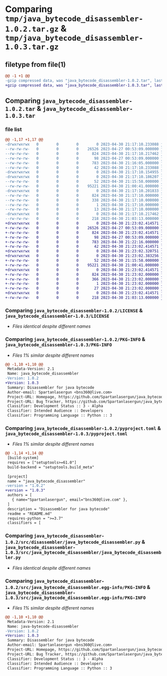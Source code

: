 # Comparing `tmp/java_bytecode_disassembler-1.0.2.tar.gz` & `tmp/java_bytecode_disassembler-1.0.3.tar.gz`

## filetype from file(1)

```diff
@@ -1 +1 @@
-gzip compressed data, was "java_bytecode_disassembler-1.0.2.tar", last modified: Sun Apr 30 21:17:10 2023, max compression
+gzip compressed data, was "java_bytecode_disassembler-1.0.3.tar", last modified: Sun Apr 30 21:23:02 2023, max compression
```

## Comparing `java_bytecode_disassembler-1.0.2.tar` & `java_bytecode_disassembler-1.0.3.tar`

### file list

```diff
@@ -1,17 +1,17 @@
-drwxrwxrwx   0        0        0        0 2023-04-30 21:17:10.233088 java_bytecode_disassembler-1.0.2/
--rw-rw-rw-   0        0        0    26526 2023-04-27 00:53:09.000000 java_bytecode_disassembler-1.0.2/LICENSE
--rw-rw-rw-   0        0        0      824 2023-04-30 21:17:10.217462 java_bytecode_disassembler-1.0.2/PKG-INFO
--rw-rw-rw-   0        0        0       98 2023-04-27 00:53:09.000000 java_bytecode_disassembler-1.0.2/README.md
--rw-rw-rw-   0        0        0      783 2023-04-30 21:16:05.000000 java_bytecode_disassembler-1.0.2/pyproject.toml
--rw-rw-rw-   0        0        0       42 2023-04-30 21:17:10.233088 java_bytecode_disassembler-1.0.2/setup.cfg
-drwxrwxrwx   0        0        0        0 2023-04-30 21:17:10.154955 java_bytecode_disassembler-1.0.2/src/
-drwxrwxrwx   0        0        0        0 2023-04-30 21:17:10.186207 java_bytecode_disassembler-1.0.2/src/disassembler/
--rw-rw-rw-   0        0        0       52 2023-04-30 21:15:58.000000 java_bytecode_disassembler-1.0.2/src/disassembler/__init__.py
--rw-rw-rw-   0        0        0    95221 2023-04-30 21:00:41.000000 java_bytecode_disassembler-1.0.2/src/disassembler/java_bytecode_disassembler.py
-drwxrwxrwx   0        0        0        0 2023-04-30 21:17:10.201833 java_bytecode_disassembler-1.0.2/src/java_bytecode_disassembler.egg-info/
--rw-rw-rw-   0        0        0      824 2023-04-30 21:17:10.000000 java_bytecode_disassembler-1.0.2/src/java_bytecode_disassembler.egg-info/PKG-INFO
--rw-rw-rw-   0        0        0      338 2023-04-30 21:17:10.000000 java_bytecode_disassembler-1.0.2/src/java_bytecode_disassembler.egg-info/SOURCES.txt
--rw-rw-rw-   0        0        0        1 2023-04-30 21:17:10.000000 java_bytecode_disassembler-1.0.2/src/java_bytecode_disassembler.egg-info/dependency_links.txt
--rw-rw-rw-   0        0        0       13 2023-04-30 21:17:10.000000 java_bytecode_disassembler-1.0.2/src/java_bytecode_disassembler.egg-info/top_level.txt
-drwxrwxrwx   0        0        0        0 2023-04-30 21:17:10.217462 java_bytecode_disassembler-1.0.2/tests/
--rw-rw-rw-   0        0        0      218 2023-04-30 21:03:13.000000 java_bytecode_disassembler-1.0.2/tests/test.py
+drwxrwxrwx   0        0        0        0 2023-04-30 21:23:02.414571 java_bytecode_disassembler-1.0.3/
+-rw-rw-rw-   0        0        0    26526 2023-04-27 00:53:09.000000 java_bytecode_disassembler-1.0.3/LICENSE
+-rw-rw-rw-   0        0        0      824 2023-04-30 21:23:02.414571 java_bytecode_disassembler-1.0.3/PKG-INFO
+-rw-rw-rw-   0        0        0       98 2023-04-27 00:53:09.000000 java_bytecode_disassembler-1.0.3/README.md
+-rw-rw-rw-   0        0        0      783 2023-04-30 21:22:16.000000 java_bytecode_disassembler-1.0.3/pyproject.toml
+-rw-rw-rw-   0        0        0       42 2023-04-30 21:23:02.414571 java_bytecode_disassembler-1.0.3/setup.cfg
+drwxrwxrwx   0        0        0        0 2023-04-30 21:23:02.320751 java_bytecode_disassembler-1.0.3/src/
+drwxrwxrwx   0        0        0        0 2023-04-30 21:23:02.383256 java_bytecode_disassembler-1.0.3/src/java_bytecode_disassembler/
+-rw-rw-rw-   0        0        0       52 2023-04-30 21:15:58.000000 java_bytecode_disassembler-1.0.3/src/java_bytecode_disassembler/__init__.py
+-rw-rw-rw-   0        0        0    95221 2023-04-30 21:00:41.000000 java_bytecode_disassembler-1.0.3/src/java_bytecode_disassembler/java_bytecode_disassembler.py
+drwxrwxrwx   0        0        0        0 2023-04-30 21:23:02.414571 java_bytecode_disassembler-1.0.3/src/java_bytecode_disassembler.egg-info/
+-rw-rw-rw-   0        0        0      824 2023-04-30 21:23:02.000000 java_bytecode_disassembler-1.0.3/src/java_bytecode_disassembler.egg-info/PKG-INFO
+-rw-rw-rw-   0        0        0      366 2023-04-30 21:23:02.000000 java_bytecode_disassembler-1.0.3/src/java_bytecode_disassembler.egg-info/SOURCES.txt
+-rw-rw-rw-   0        0        0        1 2023-04-30 21:23:02.000000 java_bytecode_disassembler-1.0.3/src/java_bytecode_disassembler.egg-info/dependency_links.txt
+-rw-rw-rw-   0        0        0       27 2023-04-30 21:23:02.000000 java_bytecode_disassembler-1.0.3/src/java_bytecode_disassembler.egg-info/top_level.txt
+drwxrwxrwx   0        0        0        0 2023-04-30 21:23:02.414571 java_bytecode_disassembler-1.0.3/tests/
+-rw-rw-rw-   0        0        0      218 2023-04-30 21:03:13.000000 java_bytecode_disassembler-1.0.3/tests/test.py
```

### Comparing `java_bytecode_disassembler-1.0.2/LICENSE` & `java_bytecode_disassembler-1.0.3/LICENSE`

 * *Files identical despite different names*

### Comparing `java_bytecode_disassembler-1.0.2/PKG-INFO` & `java_bytecode_disassembler-1.0.3/PKG-INFO`

 * *Files 1% similar despite different names*

```diff
@@ -1,10 +1,10 @@
 Metadata-Version: 2.1
 Name: java_bytecode_disassembler
-Version: 1.0.2
+Version: 1.0.3
 Summary: Disassembler for java bytecode
 Author-email: Spartanlasergun <bns360@live.com>
 Project-URL: Homepage, https://github.com/Spartanlasergun/java_bytecode_disassembler
 Project-URL: Bug Tracker, https://github.com/Spartanlasergun/java_bytecode_disassembler/issues
 Classifier: Development Status :: 3 - Alpha
 Classifier: Intended Audience :: Developers
 Classifier: Programming Language :: Python :: 3
```

### Comparing `java_bytecode_disassembler-1.0.2/pyproject.toml` & `java_bytecode_disassembler-1.0.3/pyproject.toml`

 * *Files 1% similar despite different names*

```diff
@@ -1,14 +1,14 @@
 [build-system]
 requires = ["setuptools>=61.0"]
 build-backend = "setuptools.build_meta"
 
 [project]
 name = "java_bytecode_disassembler"
-version = "1.0.2"
+version = "1.0.3"
 authors = [
   { name="Spartanlasergun", email="bns360@live.com" },
 ]
 description = "Disassembler for java bytecode"
 readme = "README.md"
 requires-python = ">=3.7"
 classifiers = [
```

### Comparing `java_bytecode_disassembler-1.0.2/src/disassembler/java_bytecode_disassembler.py` & `java_bytecode_disassembler-1.0.3/src/java_bytecode_disassembler/java_bytecode_disassembler.py`

 * *Files identical despite different names*

### Comparing `java_bytecode_disassembler-1.0.2/src/java_bytecode_disassembler.egg-info/PKG-INFO` & `java_bytecode_disassembler-1.0.3/src/java_bytecode_disassembler.egg-info/PKG-INFO`

 * *Files 1% similar despite different names*

```diff
@@ -1,10 +1,10 @@
 Metadata-Version: 2.1
 Name: java-bytecode-disassembler
-Version: 1.0.2
+Version: 1.0.3
 Summary: Disassembler for java bytecode
 Author-email: Spartanlasergun <bns360@live.com>
 Project-URL: Homepage, https://github.com/Spartanlasergun/java_bytecode_disassembler
 Project-URL: Bug Tracker, https://github.com/Spartanlasergun/java_bytecode_disassembler/issues
 Classifier: Development Status :: 3 - Alpha
 Classifier: Intended Audience :: Developers
 Classifier: Programming Language :: Python :: 3
```

